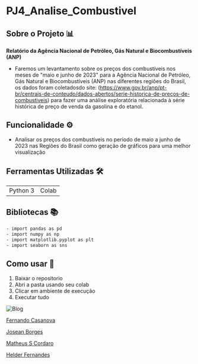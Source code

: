 # PJ4_Analise_Combustivel

## Sobre o Projeto 📊
**Relatório da Agência Nacional de Petróleo, Gás Natural e Biocombustíveis (ANP)**
  
- Faremos um levantamento sobre os preços dos combustíveis nos meses de "maio e junho de 2023"
para a Agência Nacional de Petróleo, Gás Natural e Biocombustíveis (ANP) nas diferentes
regiões do Brasil, os dados foram coletadosdo site:
(https://www.gov.br/anp/pt-br/centrais-de-conteudo/dados-abertos/serie-historica-de-precos-de-combustiveis) para
fazer uma análise exploratória relacionada à série histórica de preço de venda da gasolina e do etanol.

## Funcionalidade  ⚙️
- Analisar os preços dos combustíveis no período de maio a junho de 2023 nas Regiões do Brasil
como geração de gráficos para uma melhor visualização

## Ferramentas Utilizadas 🛠️

<table>
  <tr>    
    <td>Python 3</td>    
    <td>Colab</td>     
  </tr> 
</table>

## Bibliotecas 📚
```bash
- import pandas as pd
- import numpy as np
- import matplotlib.pyplot as plt
- import seaborn as sns
```

## Como usar 🔌
1. Baixar o repositorio
2. Abri a pasta usando seu colab
3. Clicar em ambiente de execução
4. Executar tudo

![Blog](https://img.shields.io/badge/LinkedIn-0077B5?style=for-the-badge&logo=linkedin&logoColor=white)

[Fernando Casanova](https://www.linkedin.com/in/fernandocfs/)

[Josean Borges](https://www.linkedin.com/in/joseanplborges)

[Matheus S Cordaro](https://www.linkedin.com/in/mscordaro/)

[Helder Fernandes](https://www.linkedin.com/in/helder-fernandes-data/)



